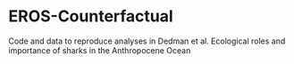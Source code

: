 # EROS-Counterfactual
Code and data to reproduce analyses in Dedman et al. Ecological roles and importance of sharks in the Anthropocene Ocean
